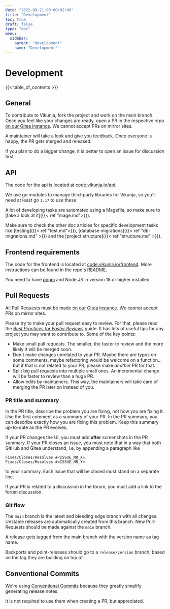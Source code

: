 ```yaml
---
date: "2022-09-21:00:00+02:00"
title: "Development"
toc: true
draft: false
type: "doc"
menu:
  sidebar:
    parent: "development"
    name: "Development"
---
```


# Development

{{< table_of_contents >}}

## General

To contribute to Vikunja, fork the project and work on the main branch.
Once you feel like your changes are ready, open a PR in the respective repo [on our Gitea instance](https://kolaente.dev/vikunja).
We cannot accept PRs on mirror sites.

A maintainer will take a look and give you feedback. Once everyone is happy, the PR gets merged and released.

If you plan to do a bigger change, it is better to open an issue for discussion first.

## API

The code for the api is located at [code.vikunja.io/api](https://code.vikunja.io/api).

We use go modules to manage third-party libraries for Vikunja, so you'll need at least go `1.17` to use these.

A lot of developing tasks are automated using a Magefile, so make sure to [take a look at it]({{< ref "mage.md">}}).

Make sure to check the other doc articles for specific development tasks like [testing]({{< ref "test.md">}}),
[database migrations]({{< ref "db-migrations.md" >}}) and the [project structure]({{< ref "structure.md" >}}).

## Frontend requirements

The code for the frontend is located at [code.vikunja.io/frontend](https://code.vikunja.io/frontend).
More instructions can be found in the repo's README.

You need to have [pnpm](https://pnpm.io/) and Node.JS in version 18 or higher installed.

## Pull Requests

All Pull Requests must be made [on our Gitea instance](https://kolaente.dev/vikunja).
We cannot accept PRs on mirror sites.

Please try to make your pull request easy to review.
For that, please read the [*Best Practices for Faster Reviews*](https://github.com/kubernetes/community/blob/261cb0fd089b64002c91e8eddceebf032462ccd6/contributors/guide/pull-requests.md#best-practices-for-faster-reviews) guide.
It has lots of useful tips for any project you may want to contribute to.
Some of the key points:

- Make small pull requests.
  The smaller, the faster to review and the more likely it will be merged soon.
- Don't make changes unrelated to your PR.
  Maybe there are typos on some comments, maybe refactoring would be welcome on a function…
  but if that is not related to your PR, please make *another* PR for that.
- Split big pull requests into multiple small ones.
  An incremental change will be faster to review than a huge PR.
- Allow edits by maintainers. This way, the maintainers will take care of merging the PR later on instead of you.

### PR title and summary

In the PR title, describe the problem you are fixing, not how you are fixing it.
Use the first comment as a summary of your PR.
In the PR summary, you can describe exactly how you are fixing this problem.
Keep this summary up-to-date as the PR evolves.

If your PR changes the UI, you must add **after** screenshots in the PR summary.
If your PR closes an issue, you must note that in a way that both GitHub and Gitea understand, i.e. by appending a paragraph like

```text
Fixes/Closes/Resolves #<ISSUE_NR_X>.
Fixes/Closes/Resolves #<ISSUE_NR_Y>.
```

to your summary.
Each issue that will be closed must stand on a separate line.

If your PR is related to a discussion in the forum, you must add a link to the forum discussion.

### Git flow

The `main` branch is the latest and bleeding edge branch with all changes. Unstable releases are automatically created from this branch.
New Pull-Requests should be made against the `main` branch.

A release gets tagged from the main branch with the version name as tag name.

Backports and point-releases should go to a `release/version` branch, based on the tag they are building on top of.

## Conventional Commits

We're using [Conventional Commits](https://www.conventionalcommits.org/en/v1.0.0/) because they greatly simplify generating release notes.

It is not required to use them when creating a PR, but appreciated.